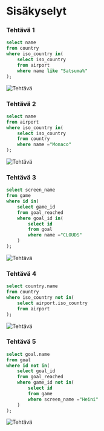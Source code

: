 # Sisäkyselyt

### Tehtävä 1
```sql
select name
from country
where iso_country in(
    select iso_country
    from airport
    where name like "Satsuma%"
);
```
![Tehtävä](?raw=true)

### Tehtävä 2
```sql
select name
from airport
where iso_country in(
    select iso_country
    from country
    where name ="Monaco"
);
```
![Tehtävä](?raw=true)

### Tehtävä 3
```sql
select screen_name
from game
where id in(
    select game_id
    from goal_reached
    where goal_id in(
        select id
        from goal
        where name ="CLOUDS"
    )
);
```
![Tehtävä](?raw=true)

### Tehtävä 4
```sql
select country.name
from country
where iso_country not in(
    select airport.iso_country
    from airport
);
```
![Tehtävä](?raw=true)

### Tehtävä 5
```sql
select goal.name
from goal
where id not in(
    select goal_id
    from goal_reached
    where game_id not in(
        select id
        from game
        where screen_name ="Heini"
    )
);
```
![Tehtävä](?raw=true)